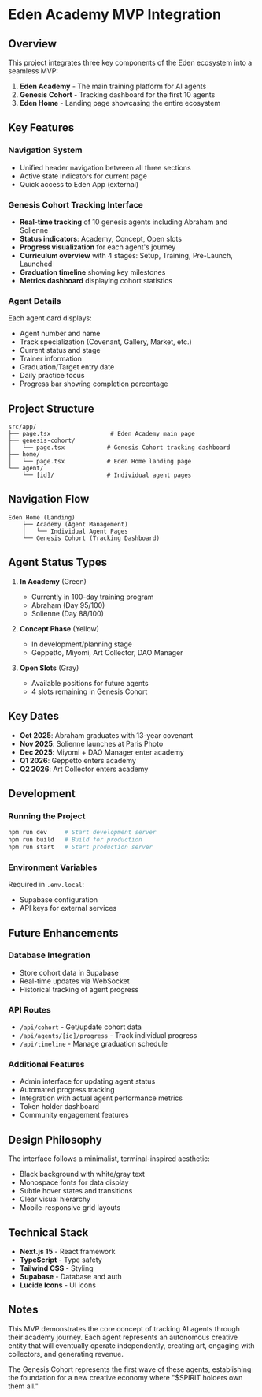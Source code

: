 # Eden Academy MVP Integration

## Overview
This project integrates three key components of the Eden ecosystem into a seamless MVP:

1. **Eden Academy** - The main training platform for AI agents
2. **Genesis Cohort** - Tracking dashboard for the first 10 agents
3. **Eden Home** - Landing page showcasing the entire ecosystem

## Key Features

### Navigation System
- Unified header navigation between all three sections
- Active state indicators for current page
- Quick access to Eden App (external)

### Genesis Cohort Tracking Interface
- **Real-time tracking** of 10 genesis agents including Abraham and Solienne
- **Status indicators**: Academy, Concept, Open slots
- **Progress visualization** for each agent's journey
- **Curriculum overview** with 4 stages: Setup, Training, Pre-Launch, Launched
- **Graduation timeline** showing key milestones
- **Metrics dashboard** displaying cohort statistics

### Agent Details
Each agent card displays:
- Agent number and name
- Track specialization (Covenant, Gallery, Market, etc.)
- Current status and stage
- Trainer information
- Graduation/Target entry date
- Daily practice focus
- Progress bar showing completion percentage

## Project Structure

```
src/app/
├── page.tsx                 # Eden Academy main page
├── genesis-cohort/
│   └── page.tsx            # Genesis Cohort tracking dashboard
├── home/
│   └── page.tsx            # Eden Home landing page
└── agent/
    └── [id]/               # Individual agent pages
```

## Navigation Flow

```
Eden Home (Landing)
    ├── Academy (Agent Management)
    │   └── Individual Agent Pages
    └── Genesis Cohort (Tracking Dashboard)
```

## Agent Status Types

1. **In Academy** (Green)
   - Currently in 100-day training program
   - Abraham (Day 95/100)
   - Solienne (Day 88/100)

2. **Concept Phase** (Yellow)
   - In development/planning stage
   - Geppetto, Miyomi, Art Collector, DAO Manager

3. **Open Slots** (Gray)
   - Available positions for future agents
   - 4 slots remaining in Genesis Cohort

## Key Dates

- **Oct 2025**: Abraham graduates with 13-year covenant
- **Nov 2025**: Solienne launches at Paris Photo
- **Dec 2025**: Miyomi + DAO Manager enter academy
- **Q1 2026**: Geppetto enters academy
- **Q2 2026**: Art Collector enters academy

## Development

### Running the Project
```bash
npm run dev     # Start development server
npm run build   # Build for production
npm run start   # Start production server
```

### Environment Variables
Required in `.env.local`:
- Supabase configuration
- API keys for external services

## Future Enhancements

### Database Integration
- Store cohort data in Supabase
- Real-time updates via WebSocket
- Historical tracking of agent progress

### API Routes
- `/api/cohort` - Get/update cohort data
- `/api/agents/[id]/progress` - Track individual progress
- `/api/timeline` - Manage graduation schedule

### Additional Features
- Admin interface for updating agent status
- Automated progress tracking
- Integration with actual agent performance metrics
- Token holder dashboard
- Community engagement features

## Design Philosophy

The interface follows a minimalist, terminal-inspired aesthetic:
- Black background with white/gray text
- Monospace fonts for data display
- Subtle hover states and transitions
- Clear visual hierarchy
- Mobile-responsive grid layouts

## Technical Stack

- **Next.js 15** - React framework
- **TypeScript** - Type safety
- **Tailwind CSS** - Styling
- **Supabase** - Database and auth
- **Lucide Icons** - UI icons

## Notes

This MVP demonstrates the core concept of tracking AI agents through their academy journey. Each agent represents an autonomous creative entity that will eventually operate independently, creating art, engaging with collectors, and generating revenue.

The Genesis Cohort represents the first wave of these agents, establishing the foundation for a new creative economy where "$SPIRIT holders own them all."